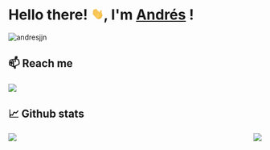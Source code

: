 # Hello there! <img src="https://github.com/andresjjn/andresjjn/blob/master/hi.gif" width="25px">, I'm [Andrés](https://andresjjn.tech) ! 
<p align="left"> <img src="https://komarev.com/ghpvc/?username=andresjjn" alt="andresjjn" /> </p>

## 📫 Reach me
<a href="https://twitter.com/AndresFJejen" target="blank"><img align="center" src="(https://img.shields.io/twitter/url?label=AndresFJejen&style=social&url=https%3A%2F%2Ftwitter.com%2FAndresFJejen)"/></a>

## 📈 Github stats
<img align='right' src="https://github-readme-stats.vercel.app/api/top-langs/?username=andresjjn&hide=javascript,html">
<img src="https://github-readme-stats.vercel.app/api?username=andresjjn&show_icons=true&hide_title=true">
